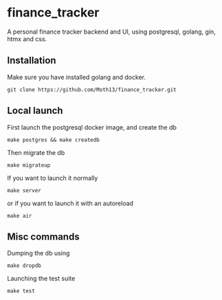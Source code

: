 # finance_tracker
A personal finance tracker backend and UI, using postgresql, golang, gin, htmx and css.

## Installation

Make sure you have installed golang and docker.

```
git clone https://github.com/Moth13/finance_tracker.git
```

## Local launch

First launch the postgresql docker image, and create the db

````
make postgres && make createdb
````

Then migrate the db
```
make migrateup
```

If you want to launch it normally
```
make server
```
or if you want to launch it with an autoreload
```
make air
```

## Misc commands

Dumping the db using
```
make dropdb
```

Launching the test suite
```
make test
```

